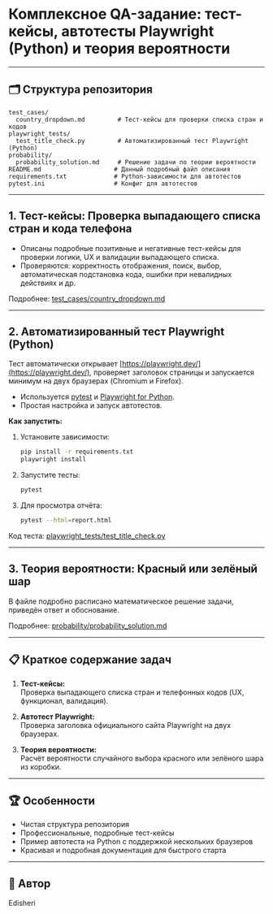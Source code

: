 # Комплексное QA-задание: тест-кейсы, автотесты Playwright (Python) и теория вероятности

---

## 🗂 Структура репозитория

```
test_cases/
  country_dropdown.md         # Тест-кейсы для проверки списка стран и кодов
playwright_tests/
  test_title_check.py         # Автоматизированный тест Playwright (Python)
probability/
  probability_solution.md     # Решение задачи по теории вероятности
README.md                    # Данный подробный файл описания
requirements.txt             # Python-зависимости для автотестов
pytest.ini                   # Конфиг для автотестов
```

---

## 1. Тест-кейсы: Проверка выпадающего списка стран и кода телефона

- Описаны подробные позитивные и негативные тест-кейсы для проверки логики, UX и валидации выпадающего списка.
- Проверяются: корректность отображения, поиск, выбор, автоматическая подстановка кода, ошибки при невалидных действиях и др.

Подробнее: [test_cases/country_dropdown.md](./test_cases/country_dropdown.md)

---

## 2. Автоматизированный тест Playwright (Python)

Тест автоматически открывает [https://playwright.dev/](https://playwright.dev/), проверяет заголовок страницы и запускается минимум на двух браузерах (Chromium и Firefox).

- Используется [pytest](https://docs.pytest.org/) и [Playwright for Python](https://playwright.dev/python/).
- Простая настройка и запуск автотестов.

**Как запустить:**
1. Установите зависимости:
    ```bash
    pip install -r requirements.txt
    playwright install
    ```
2. Запустите тесты:
    ```bash
    pytest
    ```
3. Для просмотра отчёта:
    ```bash
    pytest --html=report.html
    ```

Код теста: [playwright_tests/test_title_check.py](./playwright_tests/test_title_check.py)

---

## 3. Теория вероятности: Красный или зелёный шар

В файле подробно расписано математическое решение задачи, приведён ответ и обоснование.

Подробнее: [probability/probability_solution.md](./probability/probability_solution.md)

---

## 📋 Краткое содержание задач

1. **Тест-кейсы:**  
   Проверка выпадающего списка стран и телефонных кодов (UX, функционал, валидация).

2. **Автотест Playwright:**  
   Проверка заголовка официального сайта Playwright на двух браузерах.

3. **Теория вероятности:**  
   Расчёт вероятности случайного выбора красного или зелёного шара из коробки.

---

## 🏆 Особенности

- Чистая структура репозитория
- Профессиональные, подробные тест-кейсы
- Пример автотеста на Python с поддержкой нескольких браузеров
- Красивая и подробная документация для быстрого старта

---

## 👤 Автор

Edisheri

